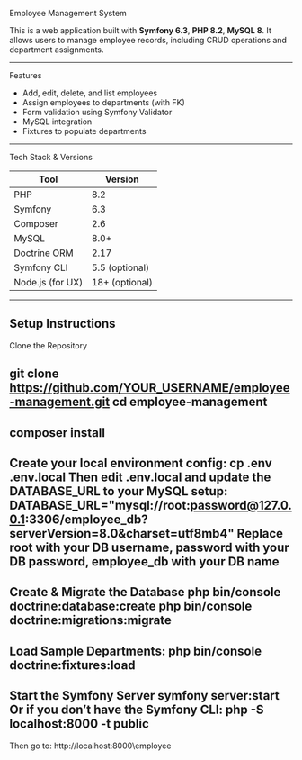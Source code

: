 Employee Management System

This is a web application built with **Symfony 6.3**, **PHP 8.2**, **MySQL 8**. 
It allows users to manage employee records, including CRUD operations and department assignments.

---

Features

- Add, edit, delete, and list employees
- Assign employees to departments (with FK)
- Form validation using Symfony Validator
- MySQL integration
- Fixtures to populate departments

---

Tech Stack & Versions

| Tool               | Version         |
|--------------------|-----------------|
| PHP                | 8.2             |
| Symfony            | 6.3             |
| Composer           | 2.6             |
| MySQL              | 8.0+            |
| Doctrine ORM       | 2.17            |
| Symfony CLI        | 5.5 (optional)  |
| Node.js (for UX)   | 18+ (optional)  |

---

Setup Instructions
---
Clone the Repository

git clone https://github.com/YOUR_USERNAME/employee-management.git
cd employee-management
---
composer install
---
Create your local environment config:
cp .env .env.local
Then edit .env.local and update the DATABASE_URL to your MySQL setup:
DATABASE_URL="mysql://root:password@127.0.0.1:3306/employee_db?serverVersion=8.0&charset=utf8mb4"
Replace root with your DB username, password with your DB password, employee_db with your DB name
---
Create & Migrate the Database
php bin/console doctrine:database:create
php bin/console doctrine:migrations:migrate
---
Load Sample Departments:
php bin/console doctrine:fixtures:load
---
Start the Symfony Server
symfony server:start
Or if you don’t have the Symfony CLI:
php -S localhost:8000 -t public
---
Then go to: http://localhost:8000\employee


